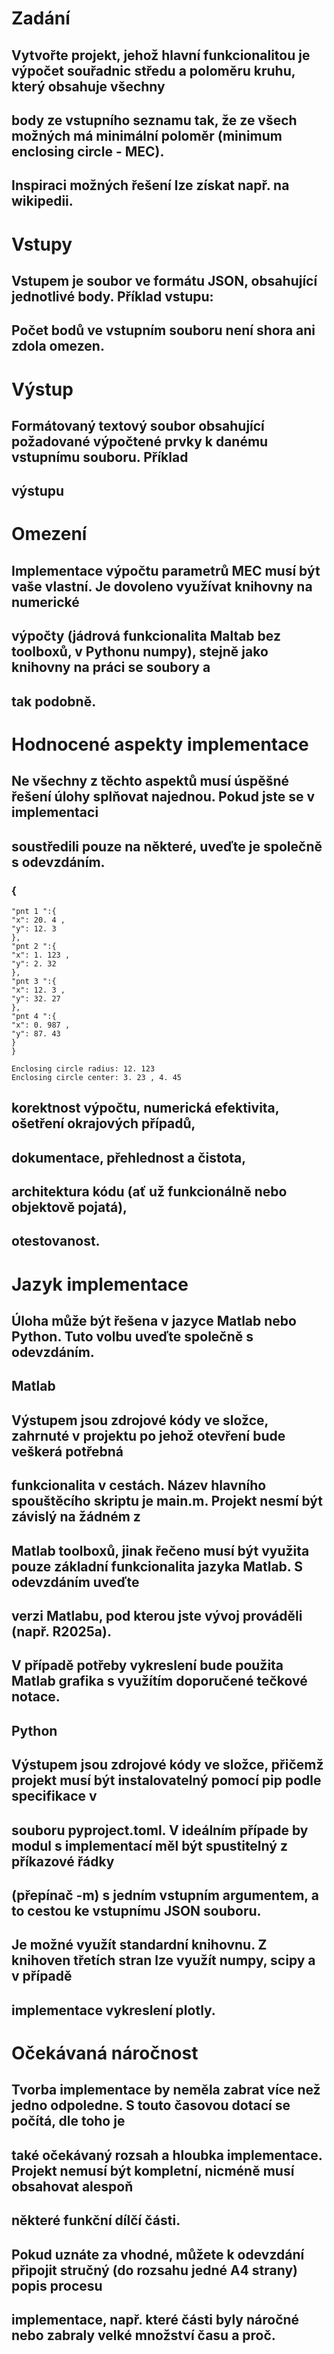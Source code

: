 # Zadání

## Vytvořte projekt, jehož hlavní funkcionalitou je výpočet souřadnic středu a poloměru kruhu, který obsahuje všechny

## body ze vstupního seznamu tak, že ze všech možných má minimální poloměr (minimum enclosing circle - MEC).

## Inspiraci možných řešení lze získat např. na wikipedii.

# Vstupy

## Vstupem je soubor ve formátu JSON, obsahující jednotlivé body. Příklad vstupu:

## Počet bodů ve vstupním souboru není shora ani zdola omezen.

# Výstup

## Formátovaný textový soubor obsahující požadované výpočtené prvky k danému vstupnímu souboru. Příklad

## výstupu

# Omezení

## Implementace výpočtu parametrů MEC musí být vaše vlastní. Je dovoleno využívat knihovny na numerické

## výpočty (jádrová funkcionalita Maltab bez toolboxů, v Pythonu numpy), stejně jako knihovny na práci se soubory a

## tak podobně.

# Hodnocené aspekty implementace

## Ne všechny z těchto aspektů musí úspěšné řešení úlohy splňovat najednou. Pokud jste se v implementaci

## soustředili pouze na některé, uveďte je společně s odevzdáním.

### {

```
"pnt 1 ":{
"x": 20. 4 ,
"y": 12. 3
},
"pnt 2 ":{
"x": 1. 123 ,
"y": 2. 32
},
"pnt 3 ":{
"x": 12. 3 ,
"y": 32. 27
},
"pnt 4 ":{
"x": 0. 987 ,
"y": 87. 43
}
}
```
```
Enclosing circle radius: 12. 123
Enclosing circle center: 3. 23 , 4. 45
```
## korektnost výpočtu, numerická efektivita, ošetření okrajových případů,

## dokumentace, přehlednost a čistota,

## architektura kódu (ať už funkcionálně nebo objektově pojatá),

## otestovanost.


# Jazyk implementace

## Úloha může být řešena v jazyce Matlab nebo Python. Tuto volbu uveďte společně s odevzdáním.

## Matlab

## Výstupem jsou zdrojové kódy ve složce, zahrnuté v projektu po jehož otevření bude veškerá potřebná

## funkcionalita v cestách. Název hlavního spouštěcího skriptu je main.m. Projekt nesmí být závislý na žádném z

## Matlab toolboxů, jinak řečeno musí být využita pouze základní funkcionalita jazyka Matlab. S odevzdáním uveďte

## verzi Matlabu, pod kterou jste vývoj prováděli (např. R2025a).

## V případě potřeby vykreslení bude použita Matlab grafika s využítím doporučené tečkové notace.

## Python

## Výstupem jsou zdrojové kódy ve složce, přičemž projekt musí být instalovatelný pomocí pip podle specifikace v

## souboru pyproject.toml. V ideálním případe by modul s implementací měl být spustitelný z příkazové řádky

## (přepínač -m) s jedním vstupním argumentem, a to cestou ke vstupnímu JSON souboru.

## Je možné využít standardní knihovnu. Z knihoven třetích stran lze využít numpy, scipy a v případě

## implementace vykreslení plotly.

# Očekávaná náročnost

## Tvorba implementace by neměla zabrat více než jedno odpoledne. S touto časovou dotací se počítá, dle toho je

## také očekávaný rozsah a hloubka implementace. Projekt nemusí být kompletní, nicméně musí obsahovat alespoň

## některé funkční dílčí části.

## Pokud uznáte za vhodné, můžete k odevzdání připojit stručný (do rozsahu jedné A4 strany) popis procesu

## implementace, např. které části byly náročné nebo zabraly velké množství času a proč.


